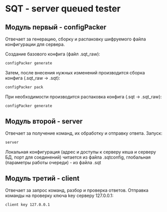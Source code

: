 # SQT - server queued tester 
## Модуль первый - configPacker 
Отвечает за генерацию, сборку и распаковку шифруемого файла конфигурации для сервера. 
 
Создание базового конфига (файл .sqt_raw): 
```bash
configPacker generate
```
Затем, после внесения нужных изменений производится сборка конфига (.sqt_raw → .sqt): 
```bash
configPacker pack
```
При необходимости производится распаковка конфига (.sqt → .sqt_raw): 
```bash
configPacker generate
```
 
## Модуль второй - server 
Отвечает за получение команд, их обработку и отправку ответа. 
Запуск: 
```bash
server
```
Локальная конфигурация (адрес и доступы к серверу кеша и серверу БД, порт для соединений) читается из файла .sqtconfig, глобальная (параметры работы очереди) - из файла .sqt 

## Модуль третий - client 
Отвечает за запрос команд, разбор и проверка ответов.
Отправка команды на проверку ключа key серверу 127.0.0.1:
```bash
client key 127.0.0.1
```
